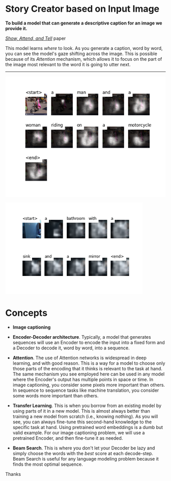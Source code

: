 # Story Creator based on Input Image

**To build a model that can generate a descriptive caption for an image we provide it.**

[_Show, Attend, and Tell_](https://arxiv.org/abs/1502.03044) paper

This model learns _where_ to look. As you generate a caption, word by word, you can see the model's gaze shifting across the image. This is possible because of its _Attention_ mechanism, which allows it to focus on the part of the image most relevant to the word it is going to utter next.

---

![](target/bike.png_processed.png)


![](mirror.png_processed.png)


# Concepts

* **Image captioning**

* **Encoder-Decoder architecture**. Typically, a model that generates sequences will use an Encoder to encode the input into a fixed form and a Decoder to decode it, word by word, into a sequence.

* **Attention**. The use of Attention networks is widespread in deep learning, and with good reason. This is a way for a model to choose only those parts of the encoding that it thinks is relevant to the task at hand. The same mechanism you see employed here can be used in any model where the Encoder's output has multiple points in space or time. In image captioning, you consider some pixels more important than others. In sequence to sequence tasks like machine translation, you consider some words more important than others.

* **Transfer Learning**. This is when you borrow from an existing model by using parts of it in a new model. This is almost always better than training a new model from scratch (i.e., knowing nothing). As you will see, you can always fine-tune this second-hand knowledge to the specific task at hand. Using pretrained word embeddings is a dumb but valid example. For our image captioning problem, we will use a pretrained Encoder, and then fine-tune it as needed.

* **Beam Search**. This is where you don't let your Decoder be lazy and simply choose the words with the _best_ score at each decode-step. Beam Search is useful for any language modeling problem because it finds the most optimal sequence.

Thanks
